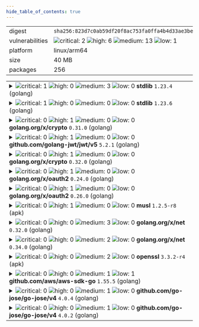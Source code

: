 ```yaml
---
hide_table_of_contents: true
---
```


<table>
<tr><td>digest</td><td><code>sha256:823d7c0ab59df20f8ac753fa0ffa4b4d33ae3be97b81d4f710a392ba417fd0dc</code></td><tr><tr><td>vulnerabilities</td><td><img alt="critical: 2" src="https://img.shields.io/badge/critical-2-8b1924"/> <img alt="high: 6" src="https://img.shields.io/badge/high-6-e25d68"/> <img alt="medium: 13" src="https://img.shields.io/badge/medium-13-fbb552"/> <img alt="low: 1" src="https://img.shields.io/badge/low-1-fce1a9"/> <!-- unspecified: 0 --></td></tr>
<tr><td>platform</td><td>linux/arm64</td></tr>
<tr><td>size</td><td>40 MB</td></tr>
<tr><td>packages</td><td>256</td></tr>
</table>
</details></table>
</details>

<table>
<tr><td valign="top">
<details><summary><img alt="critical: 1" src="https://img.shields.io/badge/C-1-8b1924"/> <img alt="high: 0" src="https://img.shields.io/badge/H-0-lightgrey"/> <img alt="medium: 3" src="https://img.shields.io/badge/M-3-fbb552"/> <img alt="low: 0" src="https://img.shields.io/badge/L-0-lightgrey"/> <!-- unspecified: 0 --><strong>stdlib</strong> <code>1.23.4</code> (golang)</summary>

<small><code>pkg:golang/stdlib@1.23.4</code></small><br/>

```dockerfile
# Dockerfile (80:80)
COPY --from=gomplate /usr/local/bin/gomplate /usr/local/bin/gomplate
```

<br/>

<a href="https://scout.docker.com/v/CVE-2025-22871?s=golang&n=stdlib&t=golang&vr=%3C1.23.8"><img alt="critical : CVE--2025--22871" src="https://img.shields.io/badge/CVE--2025--22871-lightgrey?label=critical%20&labelColor=8b1924"/></a> 

<table>
<tr><td>Affected range</td><td><code>&lt;1.23.8</code></td></tr>
<tr><td>Fixed version</td><td><code>1.23.8</code></td></tr>
<tr><td>EPSS Score</td><td><code>0.016%</code></td></tr>
<tr><td>EPSS Percentile</td><td><code>2nd percentile</code></td></tr>
</table>

<details><summary>Description</summary>
<blockquote>

The net/http package improperly accepts a bare LF as a line terminator in chunked data chunk-size lines. This can permit request smuggling if a net/http server is used in conjunction with a server that incorrectly accepts a bare LF as part of a chunk-ext.

</blockquote>
</details>

<a href="https://scout.docker.com/v/CVE-2024-45341?s=golang&n=stdlib&t=golang&vr=%3E%3D1.23.0-0%2C%3C1.23.5"><img alt="medium : CVE--2024--45341" src="https://img.shields.io/badge/CVE--2024--45341-lightgrey?label=medium%20&labelColor=fbb552"/></a> 

<table>
<tr><td>Affected range</td><td><code>>=1.23.0-0<br/><1.23.5</code></td></tr>
<tr><td>Fixed version</td><td><code>1.23.5</code></td></tr>
<tr><td>EPSS Score</td><td><code>0.018%</code></td></tr>
<tr><td>EPSS Percentile</td><td><code>3rd percentile</code></td></tr>
</table>

<details><summary>Description</summary>
<blockquote>

A certificate with a URI which has a IPv6 address with a zone ID may incorrectly satisfy a URI name constraint that applies to the certificate chain.

Certificates containing URIs are not permitted in the web PKI, so this only affects users of private PKIs which make use of URIs.

</blockquote>
</details>

<a href="https://scout.docker.com/v/CVE-2024-45336?s=golang&n=stdlib&t=golang&vr=%3E%3D1.23.0-0%2C%3C1.23.5"><img alt="medium : CVE--2024--45336" src="https://img.shields.io/badge/CVE--2024--45336-lightgrey?label=medium%20&labelColor=fbb552"/></a> 

<table>
<tr><td>Affected range</td><td><code>>=1.23.0-0<br/><1.23.5</code></td></tr>
<tr><td>Fixed version</td><td><code>1.23.5</code></td></tr>
<tr><td>EPSS Score</td><td><code>0.027%</code></td></tr>
<tr><td>EPSS Percentile</td><td><code>6th percentile</code></td></tr>
</table>

<details><summary>Description</summary>
<blockquote>

The HTTP client drops sensitive headers after following a cross-domain redirect. For example, a request to a.com/ containing an Authorization header which is redirected to b.com/ will not send that header to b.com.

In the event that the client received a subsequent same-domain redirect, however, the sensitive headers would be restored. For example, a chain of redirects from a.com/, to b.com/1, and finally to b.com/2 would incorrectly send the Authorization header to b.com/2.

</blockquote>
</details>

<a href="https://scout.docker.com/v/CVE-2025-22866?s=golang&n=stdlib&t=golang&vr=%3E%3D1.23.0-0%2C%3C1.23.6"><img alt="medium : CVE--2025--22866" src="https://img.shields.io/badge/CVE--2025--22866-lightgrey?label=medium%20&labelColor=fbb552"/></a> 

<table>
<tr><td>Affected range</td><td><code>>=1.23.0-0<br/><1.23.6</code></td></tr>
<tr><td>Fixed version</td><td><code>1.23.6</code></td></tr>
<tr><td>EPSS Score</td><td><code>0.008%</code></td></tr>
<tr><td>EPSS Percentile</td><td><code>0th percentile</code></td></tr>
</table>

<details><summary>Description</summary>
<blockquote>

Due to the usage of a variable time instruction in the assembly implementation of an internal function, a small number of bits of secret scalars are leaked on the ppc64le architecture. Due to the way this function is used, we do not believe this leakage is enough to allow recovery of the private key when P-256 is used in any well known protocols.

</blockquote>
</details>
</details></td></tr>

<tr><td valign="top">
<details><summary><img alt="critical: 1" src="https://img.shields.io/badge/C-1-8b1924"/> <img alt="high: 0" src="https://img.shields.io/badge/H-0-lightgrey"/> <img alt="medium: 0" src="https://img.shields.io/badge/M-0-lightgrey"/> <img alt="low: 0" src="https://img.shields.io/badge/L-0-lightgrey"/> <!-- unspecified: 0 --><strong>stdlib</strong> <code>1.23.6</code> (golang)</summary>

<small><code>pkg:golang/stdlib@1.23.6</code></small><br/>

```dockerfile
# Dockerfile (76:76)
COPY --from=builder /go/bin/dex /usr/local/bin/dex
```

<br/>

<a href="https://scout.docker.com/v/CVE-2025-22871?s=golang&n=stdlib&t=golang&vr=%3C1.23.8"><img alt="critical : CVE--2025--22871" src="https://img.shields.io/badge/CVE--2025--22871-lightgrey?label=critical%20&labelColor=8b1924"/></a> 

<table>
<tr><td>Affected range</td><td><code>&lt;1.23.8</code></td></tr>
<tr><td>Fixed version</td><td><code>1.23.8</code></td></tr>
<tr><td>EPSS Score</td><td><code>0.016%</code></td></tr>
<tr><td>EPSS Percentile</td><td><code>2nd percentile</code></td></tr>
</table>

<details><summary>Description</summary>
<blockquote>

The net/http package improperly accepts a bare LF as a line terminator in chunked data chunk-size lines. This can permit request smuggling if a net/http server is used in conjunction with a server that incorrectly accepts a bare LF as part of a chunk-ext.

</blockquote>
</details>
</details></td></tr>

<tr><td valign="top">
<details><summary><img alt="critical: 0" src="https://img.shields.io/badge/C-0-lightgrey"/> <img alt="high: 1" src="https://img.shields.io/badge/H-1-e25d68"/> <img alt="medium: 0" src="https://img.shields.io/badge/M-0-lightgrey"/> <img alt="low: 0" src="https://img.shields.io/badge/L-0-lightgrey"/> <!-- unspecified: 0 --><strong>golang.org/x/crypto</strong> <code>0.31.0</code> (golang)</summary>

<small><code>pkg:golang/golang.org/x/crypto@0.31.0</code></small><br/>

```dockerfile
# Dockerfile (80:80)
COPY --from=gomplate /usr/local/bin/gomplate /usr/local/bin/gomplate
```

<br/>

<a href="https://scout.docker.com/v/CVE-2025-22869?s=golang&n=crypto&ns=golang.org%2Fx&t=golang&vr=%3C0.35.0"><img alt="high : CVE--2025--22869" src="https://img.shields.io/badge/CVE--2025--22869-lightgrey?label=high%20&labelColor=e25d68"/></a> 

<table>
<tr><td>Affected range</td><td><code>&lt;0.35.0</code></td></tr>
<tr><td>Fixed version</td><td><code>0.35.0</code></td></tr>
<tr><td>EPSS Score</td><td><code>0.051%</code></td></tr>
<tr><td>EPSS Percentile</td><td><code>16th percentile</code></td></tr>
</table>

<details><summary>Description</summary>
<blockquote>

SSH servers which implement file transfer protocols are vulnerable to a denial of service attack from clients which complete the key exchange slowly, or not at all, causing pending content to be read into memory, but never transmitted.

</blockquote>
</details>
</details></td></tr>

<tr><td valign="top">
<details><summary><img alt="critical: 0" src="https://img.shields.io/badge/C-0-lightgrey"/> <img alt="high: 1" src="https://img.shields.io/badge/H-1-e25d68"/> <img alt="medium: 0" src="https://img.shields.io/badge/M-0-lightgrey"/> <img alt="low: 0" src="https://img.shields.io/badge/L-0-lightgrey"/> <!-- unspecified: 0 --><strong>github.com/golang-jwt/jwt/v5</strong> <code>5.2.1</code> (golang)</summary>

<small><code>pkg:golang/github.com/golang-jwt/jwt@5.2.1#v5</code></small><br/>

```dockerfile
# Dockerfile (80:80)
COPY --from=gomplate /usr/local/bin/gomplate /usr/local/bin/gomplate
```

<br/>

<a href="https://scout.docker.com/v/CVE-2025-30204?s=github&n=v5&ns=github.com%2Fgolang-jwt%2Fjwt&t=golang&vr=%3E%3D5.0.0-rc.1%2C%3C5.2.2"><img alt="high 8.7: CVE--2025--30204" src="https://img.shields.io/badge/CVE--2025--30204-lightgrey?label=high%208.7&labelColor=e25d68"/></a> <i>Asymmetric Resource Consumption (Amplification)</i>

<table>
<tr><td>Affected range</td><td><code>>=5.0.0-rc.1<br/><5.2.2</code></td></tr>
<tr><td>Fixed version</td><td><code>5.2.2</code></td></tr>
<tr><td>CVSS Score</td><td><code>8.7</code></td></tr>
<tr><td>CVSS Vector</td><td><code>CVSS:4.0/AV:N/AC:L/AT:N/PR:N/UI:N/VC:N/VI:N/VA:H/SC:N/SI:N/SA:N</code></td></tr>
<tr><td>EPSS Score</td><td><code>0.024%</code></td></tr>
<tr><td>EPSS Percentile</td><td><code>5th percentile</code></td></tr>
</table>

<details><summary>Description</summary>
<blockquote>

### Summary

Function [`parse.ParseUnverified`](https://github.com/golang-jwt/jwt/blob/c035977d9e11c351f4c05dfeae193923cbab49ee/parser.go#L138-L139) currently splits (via a call to [strings.Split](https://pkg.go.dev/strings#Split)) its argument (which is untrusted data) on periods.

As a result, in the face of a malicious request whose _Authorization_ header consists of `Bearer ` followed by many period characters, a call to that function incurs allocations to the tune of O(n) bytes (where n stands for the length of the function's argument), with a constant factor of about 16. Relevant weakness: [CWE-405: Asymmetric Resource Consumption (Amplification)](https://cwe.mitre.org/data/definitions/405.html)

### Details

See [`parse.ParseUnverified`](https://github.com/golang-jwt/jwt/blob/c035977d9e11c351f4c05dfeae193923cbab49ee/parser.go#L138-L139) 

### Impact

Excessive memory allocation

</blockquote>
</details>
</details></td></tr>

<tr><td valign="top">
<details><summary><img alt="critical: 0" src="https://img.shields.io/badge/C-0-lightgrey"/> <img alt="high: 1" src="https://img.shields.io/badge/H-1-e25d68"/> <img alt="medium: 0" src="https://img.shields.io/badge/M-0-lightgrey"/> <img alt="low: 0" src="https://img.shields.io/badge/L-0-lightgrey"/> <!-- unspecified: 0 --><strong>golang.org/x/crypto</strong> <code>0.32.0</code> (golang)</summary>

<small><code>pkg:golang/golang.org/x/crypto@0.32.0</code></small><br/>

```dockerfile
# Dockerfile (76:76)
COPY --from=builder /go/bin/dex /usr/local/bin/dex
```

<br/>

<a href="https://scout.docker.com/v/CVE-2025-22869?s=golang&n=crypto&ns=golang.org%2Fx&t=golang&vr=%3C0.35.0"><img alt="high : CVE--2025--22869" src="https://img.shields.io/badge/CVE--2025--22869-lightgrey?label=high%20&labelColor=e25d68"/></a> 

<table>
<tr><td>Affected range</td><td><code>&lt;0.35.0</code></td></tr>
<tr><td>Fixed version</td><td><code>0.35.0</code></td></tr>
<tr><td>EPSS Score</td><td><code>0.051%</code></td></tr>
<tr><td>EPSS Percentile</td><td><code>16th percentile</code></td></tr>
</table>

<details><summary>Description</summary>
<blockquote>

SSH servers which implement file transfer protocols are vulnerable to a denial of service attack from clients which complete the key exchange slowly, or not at all, causing pending content to be read into memory, but never transmitted.

</blockquote>
</details>
</details></td></tr>

<tr><td valign="top">
<details><summary><img alt="critical: 0" src="https://img.shields.io/badge/C-0-lightgrey"/> <img alt="high: 1" src="https://img.shields.io/badge/H-1-e25d68"/> <img alt="medium: 0" src="https://img.shields.io/badge/M-0-lightgrey"/> <img alt="low: 0" src="https://img.shields.io/badge/L-0-lightgrey"/> <!-- unspecified: 0 --><strong>golang.org/x/oauth2</strong> <code>0.24.0</code> (golang)</summary>

<small><code>pkg:golang/golang.org/x/oauth2@0.24.0</code></small><br/>

```dockerfile
# Dockerfile (80:80)
COPY --from=gomplate /usr/local/bin/gomplate /usr/local/bin/gomplate
```

<br/>

<a href="https://scout.docker.com/v/CVE-2025-22868?s=golang&n=oauth2&ns=golang.org%2Fx&t=golang&vr=%3C0.27.0"><img alt="high : CVE--2025--22868" src="https://img.shields.io/badge/CVE--2025--22868-lightgrey?label=high%20&labelColor=e25d68"/></a> 

<table>
<tr><td>Affected range</td><td><code>&lt;0.27.0</code></td></tr>
<tr><td>Fixed version</td><td><code>0.27.0</code></td></tr>
<tr><td>EPSS Score</td><td><code>0.056%</code></td></tr>
<tr><td>EPSS Percentile</td><td><code>18th percentile</code></td></tr>
</table>

<details><summary>Description</summary>
<blockquote>

An attacker can pass a malicious malformed token which causes unexpected memory to be consumed during parsing.

</blockquote>
</details>
</details></td></tr>

<tr><td valign="top">
<details><summary><img alt="critical: 0" src="https://img.shields.io/badge/C-0-lightgrey"/> <img alt="high: 1" src="https://img.shields.io/badge/H-1-e25d68"/> <img alt="medium: 0" src="https://img.shields.io/badge/M-0-lightgrey"/> <img alt="low: 0" src="https://img.shields.io/badge/L-0-lightgrey"/> <!-- unspecified: 0 --><strong>golang.org/x/oauth2</strong> <code>0.26.0</code> (golang)</summary>

<small><code>pkg:golang/golang.org/x/oauth2@0.26.0</code></small><br/>

```dockerfile
# Dockerfile (76:76)
COPY --from=builder /go/bin/dex /usr/local/bin/dex
```

<br/>

<a href="https://scout.docker.com/v/CVE-2025-22868?s=golang&n=oauth2&ns=golang.org%2Fx&t=golang&vr=%3C0.27.0"><img alt="high : CVE--2025--22868" src="https://img.shields.io/badge/CVE--2025--22868-lightgrey?label=high%20&labelColor=e25d68"/></a> 

<table>
<tr><td>Affected range</td><td><code>&lt;0.27.0</code></td></tr>
<tr><td>Fixed version</td><td><code>0.27.0</code></td></tr>
<tr><td>EPSS Score</td><td><code>0.056%</code></td></tr>
<tr><td>EPSS Percentile</td><td><code>18th percentile</code></td></tr>
</table>

<details><summary>Description</summary>
<blockquote>

An attacker can pass a malicious malformed token which causes unexpected memory to be consumed during parsing.

</blockquote>
</details>
</details></td></tr>

<tr><td valign="top">
<details><summary><img alt="critical: 0" src="https://img.shields.io/badge/C-0-lightgrey"/> <img alt="high: 1" src="https://img.shields.io/badge/H-1-e25d68"/> <img alt="medium: 0" src="https://img.shields.io/badge/M-0-lightgrey"/> <img alt="low: 0" src="https://img.shields.io/badge/L-0-lightgrey"/> <!-- unspecified: 0 --><strong>musl</strong> <code>1.2.5-r8</code> (apk)</summary>

<small><code>pkg:apk/alpine/musl@1.2.5-r8?os_name=alpine&os_version=3.21</code></small><br/>

```dockerfile
# Dockerfile (38:57)
FROM alpine:3.21.2@sha256:56fa17d2a7e7f168a043a2712e63aed1f8543aeafdcee47c58dcffe38ed51099 AS stager

RUN mkdir -p /var/dex
RUN mkdir -p /etc/dex
COPY config.docker.yaml /etc/dex/

FROM alpine:3.21.2@sha256:56fa17d2a7e7f168a043a2712e63aed1f8543aeafdcee47c58dcffe38ed51099 AS gomplate

ARG TARGETOS
ARG TARGETARCH
ARG TARGETVARIANT

ENV GOMPLATE_VERSION=v4.3.0

RUN wget -O /usr/local/bin/gomplate \
  "https://github.com/hairyhenderson/gomplate/releases/download/${GOMPLATE_VERSION}/gomplate_${TARGETOS:-linux}-${TARGETARCH:-amd64}${TARGETVARIANT}" \
  && chmod +x /usr/local/bin/gomplate

# For Dependabot to detect base image versions
FROM alpine:3.21.2@sha256:56fa17d2a7e7f168a043a2712e63aed1f8543aeafdcee47c58dcffe38ed51099 AS alpine
```

<br/>

<a href="https://scout.docker.com/v/CVE-2025-26519?s=alpine&n=musl&ns=alpine&t=apk&osn=alpine&osv=3.21&vr=%3C1.2.5-r9"><img alt="high : CVE--2025--26519" src="https://img.shields.io/badge/CVE--2025--26519-lightgrey?label=high%20&labelColor=e25d68"/></a> 

<table>
<tr><td>Affected range</td><td><code>&lt;1.2.5-r9</code></td></tr>
<tr><td>Fixed version</td><td><code>1.2.5-r9</code></td></tr>
<tr><td>EPSS Score</td><td><code>0.010%</code></td></tr>
<tr><td>EPSS Percentile</td><td><code>1st percentile</code></td></tr>
</table>

<details><summary>Description</summary>
<blockquote>



</blockquote>
</details>
</details></td></tr>

<tr><td valign="top">
<details><summary><img alt="critical: 0" src="https://img.shields.io/badge/C-0-lightgrey"/> <img alt="high: 0" src="https://img.shields.io/badge/H-0-lightgrey"/> <img alt="medium: 3" src="https://img.shields.io/badge/M-3-fbb552"/> <img alt="low: 0" src="https://img.shields.io/badge/L-0-lightgrey"/> <!-- unspecified: 0 --><strong>golang.org/x/net</strong> <code>0.32.0</code> (golang)</summary>

<small><code>pkg:golang/golang.org/x/net@0.32.0</code></small><br/>

```dockerfile
# Dockerfile (80:80)
COPY --from=gomplate /usr/local/bin/gomplate /usr/local/bin/gomplate
```

<br/>

<a href="https://scout.docker.com/v/CVE-2025-22872?s=github&n=net&ns=golang.org%2Fx&t=golang&vr=%3C0.38.0"><img alt="medium 5.3: CVE--2025--22872" src="https://img.shields.io/badge/CVE--2025--22872-lightgrey?label=medium%205.3&labelColor=fbb552"/></a> <i>Improper Neutralization of Input During Web Page Generation ('Cross-site Scripting')</i>

<table>
<tr><td>Affected range</td><td><code>&lt;0.38.0</code></td></tr>
<tr><td>Fixed version</td><td><code>0.38.0</code></td></tr>
<tr><td>CVSS Score</td><td><code>5.3</code></td></tr>
<tr><td>CVSS Vector</td><td><code>CVSS:4.0/AV:N/AC:L/AT:N/PR:N/UI:P/VC:N/VI:N/VA:N/SC:L/SI:L/SA:N</code></td></tr>
<tr><td>EPSS Score</td><td><code>0.016%</code></td></tr>
<tr><td>EPSS Percentile</td><td><code>2nd percentile</code></td></tr>
</table>

<details><summary>Description</summary>
<blockquote>

The tokenizer incorrectly interprets tags with unquoted attribute values that end with a solidus character (/) as self-closing. When directly using Tokenizer, this can result in such tags incorrectly being marked as self-closing, and when using the Parse functions, this can result in content following such tags as being placed in the wrong scope during DOM construction, but only when tags are in foreign content (e.g. <math>, <svg>, etc contexts).

</blockquote>
</details>

<a href="https://scout.docker.com/v/CVE-2024-45338?s=golang&n=net&ns=golang.org%2Fx&t=golang&vr=%3C0.33.0"><img alt="medium : CVE--2024--45338" src="https://img.shields.io/badge/CVE--2024--45338-lightgrey?label=medium%20&labelColor=fbb552"/></a> 

<table>
<tr><td>Affected range</td><td><code>&lt;0.33.0</code></td></tr>
<tr><td>Fixed version</td><td><code>0.33.0</code></td></tr>
<tr><td>EPSS Score</td><td><code>0.153%</code></td></tr>
<tr><td>EPSS Percentile</td><td><code>37th percentile</code></td></tr>
</table>

<details><summary>Description</summary>
<blockquote>

An attacker can craft an input to the Parse functions that would be processed non-linearly with respect to its length, resulting in extremely slow parsing. This could cause a denial of service.

</blockquote>
</details>

<a href="https://scout.docker.com/v/CVE-2025-22870?s=github&n=net&ns=golang.org%2Fx&t=golang&vr=%3C0.36.0"><img alt="medium 4.4: CVE--2025--22870" src="https://img.shields.io/badge/CVE--2025--22870-lightgrey?label=medium%204.4&labelColor=fbb552"/></a> <i>Misinterpretation of Input</i>

<table>
<tr><td>Affected range</td><td><code>&lt;0.36.0</code></td></tr>
<tr><td>Fixed version</td><td><code>0.36.0</code></td></tr>
<tr><td>CVSS Score</td><td><code>4.4</code></td></tr>
<tr><td>CVSS Vector</td><td><code>CVSS:3.1/AV:L/AC:L/PR:L/UI:N/S:U/C:L/I:N/A:L</code></td></tr>
<tr><td>EPSS Score</td><td><code>0.008%</code></td></tr>
<tr><td>EPSS Percentile</td><td><code>0th percentile</code></td></tr>
</table>

<details><summary>Description</summary>
<blockquote>

Matching of hosts against proxy patterns can improperly treat an IPv6 zone ID as a hostname component. For example, when the NO_PROXY environment variable is set to "*.example.com", a request to "[::1%25.example.com]:80` will incorrectly match and not be proxied.

</blockquote>
</details>
</details></td></tr>

<tr><td valign="top">
<details><summary><img alt="critical: 0" src="https://img.shields.io/badge/C-0-lightgrey"/> <img alt="high: 0" src="https://img.shields.io/badge/H-0-lightgrey"/> <img alt="medium: 2" src="https://img.shields.io/badge/M-2-fbb552"/> <img alt="low: 0" src="https://img.shields.io/badge/L-0-lightgrey"/> <!-- unspecified: 0 --><strong>golang.org/x/net</strong> <code>0.34.0</code> (golang)</summary>

<small><code>pkg:golang/golang.org/x/net@0.34.0</code></small><br/>

```dockerfile
# Dockerfile (76:76)
COPY --from=builder /go/bin/dex /usr/local/bin/dex
```

<br/>

<a href="https://scout.docker.com/v/CVE-2025-22872?s=github&n=net&ns=golang.org%2Fx&t=golang&vr=%3C0.38.0"><img alt="medium 5.3: CVE--2025--22872" src="https://img.shields.io/badge/CVE--2025--22872-lightgrey?label=medium%205.3&labelColor=fbb552"/></a> <i>Improper Neutralization of Input During Web Page Generation ('Cross-site Scripting')</i>

<table>
<tr><td>Affected range</td><td><code>&lt;0.38.0</code></td></tr>
<tr><td>Fixed version</td><td><code>0.38.0</code></td></tr>
<tr><td>CVSS Score</td><td><code>5.3</code></td></tr>
<tr><td>CVSS Vector</td><td><code>CVSS:4.0/AV:N/AC:L/AT:N/PR:N/UI:P/VC:N/VI:N/VA:N/SC:L/SI:L/SA:N</code></td></tr>
<tr><td>EPSS Score</td><td><code>0.016%</code></td></tr>
<tr><td>EPSS Percentile</td><td><code>2nd percentile</code></td></tr>
</table>

<details><summary>Description</summary>
<blockquote>

The tokenizer incorrectly interprets tags with unquoted attribute values that end with a solidus character (/) as self-closing. When directly using Tokenizer, this can result in such tags incorrectly being marked as self-closing, and when using the Parse functions, this can result in content following such tags as being placed in the wrong scope during DOM construction, but only when tags are in foreign content (e.g. <math>, <svg>, etc contexts).

</blockquote>
</details>

<a href="https://scout.docker.com/v/CVE-2025-22870?s=github&n=net&ns=golang.org%2Fx&t=golang&vr=%3C0.36.0"><img alt="medium 4.4: CVE--2025--22870" src="https://img.shields.io/badge/CVE--2025--22870-lightgrey?label=medium%204.4&labelColor=fbb552"/></a> <i>Misinterpretation of Input</i>

<table>
<tr><td>Affected range</td><td><code>&lt;0.36.0</code></td></tr>
<tr><td>Fixed version</td><td><code>0.36.0</code></td></tr>
<tr><td>CVSS Score</td><td><code>4.4</code></td></tr>
<tr><td>CVSS Vector</td><td><code>CVSS:3.1/AV:L/AC:L/PR:L/UI:N/S:U/C:L/I:N/A:L</code></td></tr>
<tr><td>EPSS Score</td><td><code>0.008%</code></td></tr>
<tr><td>EPSS Percentile</td><td><code>0th percentile</code></td></tr>
</table>

<details><summary>Description</summary>
<blockquote>

Matching of hosts against proxy patterns can improperly treat an IPv6 zone ID as a hostname component. For example, when the NO_PROXY environment variable is set to "*.example.com", a request to "[::1%25.example.com]:80` will incorrectly match and not be proxied.

</blockquote>
</details>
</details></td></tr>

<tr><td valign="top">
<details><summary><img alt="critical: 0" src="https://img.shields.io/badge/C-0-lightgrey"/> <img alt="high: 0" src="https://img.shields.io/badge/H-0-lightgrey"/> <img alt="medium: 2" src="https://img.shields.io/badge/M-2-fbb552"/> <img alt="low: 0" src="https://img.shields.io/badge/L-0-lightgrey"/> <!-- unspecified: 0 --><strong>openssl</strong> <code>3.3.2-r4</code> (apk)</summary>

<small><code>pkg:apk/alpine/openssl@3.3.2-r4?os_name=alpine&os_version=3.21</code></small><br/>

```dockerfile
# Dockerfile (38:57)
FROM alpine:3.21.2@sha256:56fa17d2a7e7f168a043a2712e63aed1f8543aeafdcee47c58dcffe38ed51099 AS stager

RUN mkdir -p /var/dex
RUN mkdir -p /etc/dex
COPY config.docker.yaml /etc/dex/

FROM alpine:3.21.2@sha256:56fa17d2a7e7f168a043a2712e63aed1f8543aeafdcee47c58dcffe38ed51099 AS gomplate

ARG TARGETOS
ARG TARGETARCH
ARG TARGETVARIANT

ENV GOMPLATE_VERSION=v4.3.0

RUN wget -O /usr/local/bin/gomplate \
  "https://github.com/hairyhenderson/gomplate/releases/download/${GOMPLATE_VERSION}/gomplate_${TARGETOS:-linux}-${TARGETARCH:-amd64}${TARGETVARIANT}" \
  && chmod +x /usr/local/bin/gomplate

# For Dependabot to detect base image versions
FROM alpine:3.21.2@sha256:56fa17d2a7e7f168a043a2712e63aed1f8543aeafdcee47c58dcffe38ed51099 AS alpine
```

<br/>

<a href="https://scout.docker.com/v/CVE-2024-12797?s=alpine&n=openssl&ns=alpine&t=apk&osn=alpine&osv=3.21&vr=%3C3.3.3-r0"><img alt="medium : CVE--2024--12797" src="https://img.shields.io/badge/CVE--2024--12797-lightgrey?label=medium%20&labelColor=fbb552"/></a> 

<table>
<tr><td>Affected range</td><td><code>&lt;3.3.3-r0</code></td></tr>
<tr><td>Fixed version</td><td><code>3.3.3-r0</code></td></tr>
<tr><td>EPSS Score</td><td><code>0.130%</code></td></tr>
<tr><td>EPSS Percentile</td><td><code>34th percentile</code></td></tr>
</table>

<details><summary>Description</summary>
<blockquote>



</blockquote>
</details>

<a href="https://scout.docker.com/v/CVE-2024-13176?s=alpine&n=openssl&ns=alpine&t=apk&osn=alpine&osv=3.21&vr=%3C3.3.2-r5"><img alt="medium : CVE--2024--13176" src="https://img.shields.io/badge/CVE--2024--13176-lightgrey?label=medium%20&labelColor=fbb552"/></a> 

<table>
<tr><td>Affected range</td><td><code>&lt;3.3.2-r5</code></td></tr>
<tr><td>Fixed version</td><td><code>3.3.2-r5</code></td></tr>
<tr><td>EPSS Score</td><td><code>0.033%</code></td></tr>
<tr><td>EPSS Percentile</td><td><code>8th percentile</code></td></tr>
</table>

<details><summary>Description</summary>
<blockquote>



</blockquote>
</details>
</details></td></tr>

<tr><td valign="top">
<details><summary><img alt="critical: 0" src="https://img.shields.io/badge/C-0-lightgrey"/> <img alt="high: 0" src="https://img.shields.io/badge/H-0-lightgrey"/> <img alt="medium: 1" src="https://img.shields.io/badge/M-1-fbb552"/> <img alt="low: 1" src="https://img.shields.io/badge/L-1-fce1a9"/> <!-- unspecified: 0 --><strong>github.com/aws/aws-sdk-go</strong> <code>1.55.5</code> (golang)</summary>

<small><code>pkg:golang/github.com/aws/aws-sdk-go@1.55.5</code></small><br/>

```dockerfile
# Dockerfile (80:80)
COPY --from=gomplate /usr/local/bin/gomplate /usr/local/bin/gomplate
```

<br/>

<a href="https://scout.docker.com/v/CVE-2020-8911?s=golang&n=aws-sdk-go&ns=github.com%2Faws&t=golang&vr=%3E%3D0"><img alt="medium : CVE--2020--8911" src="https://img.shields.io/badge/CVE--2020--8911-lightgrey?label=medium%20&labelColor=fbb552"/></a> 

<table>
<tr><td>Affected range</td><td><code>>=0</code></td></tr>
<tr><td>Fixed version</td><td><strong>Not Fixed</strong></td></tr>
<tr><td>EPSS Score</td><td><code>0.203%</code></td></tr>
<tr><td>EPSS Percentile</td><td><code>43rd percentile</code></td></tr>
</table>

<details><summary>Description</summary>
<blockquote>

A padding oracle vulnerability exists in the AWS S3 Crypto SDK for GoLang versions prior to V2. The SDK allows users to encrypt files with AES-CBC without computing a Message Authentication Code (MAC), which then allows an attacker who has write access to the target's S3 bucket and can observe whether or not an endpoint with access to the key can decrypt a file, they can reconstruct the plaintext with (on average) 128*length (plaintext) queries to the endpoint, by exploiting CBC's ability to manipulate the bytes of the next block and PKCS5 padding errors. It is recommended to update your SDK to V2 or later, and re-encrypt your files.

</blockquote>
</details>

<a href="https://scout.docker.com/v/CVE-2020-8912?s=golang&n=aws-sdk-go&ns=github.com%2Faws&t=golang&vr=%3E%3D0"><img alt="low : CVE--2020--8912" src="https://img.shields.io/badge/CVE--2020--8912-lightgrey?label=low%20&labelColor=fce1a9"/></a> 

<table>
<tr><td>Affected range</td><td><code>>=0</code></td></tr>
<tr><td>Fixed version</td><td><strong>Not Fixed</strong></td></tr>
<tr><td>EPSS Score</td><td><code>0.141%</code></td></tr>
<tr><td>EPSS Percentile</td><td><code>35th percentile</code></td></tr>
</table>

<details><summary>Description</summary>
<blockquote>

A vulnerability in the in-band key negotiation exists in the AWS S3 Crypto SDK for GoLang versions prior to V2. An attacker with write access to the targeted bucket can change the encryption algorithm of an object in the bucket, which can then allow them to change AES-GCM to AES-CTR. Using this in combination with a decryption oracle can reveal the authentication key used by AES-GCM as decrypting the GMAC tag leaves the authentication key recoverable as an algebraic equation. It is recommended to update your SDK to V2 or later, and re-encrypt your files.

</blockquote>
</details>
</details></td></tr>

<tr><td valign="top">
<details><summary><img alt="critical: 0" src="https://img.shields.io/badge/C-0-lightgrey"/> <img alt="high: 0" src="https://img.shields.io/badge/H-0-lightgrey"/> <img alt="medium: 1" src="https://img.shields.io/badge/M-1-fbb552"/> <img alt="low: 0" src="https://img.shields.io/badge/L-0-lightgrey"/> <!-- unspecified: 0 --><strong>github.com/go-jose/go-jose/v4</strong> <code>4.0.4</code> (golang)</summary>

<small><code>pkg:golang/github.com/go-jose/go-jose@4.0.4#v4</code></small><br/>

```dockerfile
# Dockerfile (76:76)
COPY --from=builder /go/bin/dex /usr/local/bin/dex
```

<br/>

<a href="https://scout.docker.com/v/CVE-2025-27144?s=github&n=v4&ns=github.com%2Fgo-jose%2Fgo-jose&t=golang&vr=%3C4.0.5"><img alt="medium 6.9: CVE--2025--27144" src="https://img.shields.io/badge/CVE--2025--27144-lightgrey?label=medium%206.9&labelColor=fbb552"/></a> <i>Uncontrolled Resource Consumption</i>

<table>
<tr><td>Affected range</td><td><code>&lt;4.0.5</code></td></tr>
<tr><td>Fixed version</td><td><code>4.0.5</code></td></tr>
<tr><td>CVSS Score</td><td><code>6.9</code></td></tr>
<tr><td>CVSS Vector</td><td><code>CVSS:4.0/AV:N/AC:L/AT:N/PR:N/UI:N/VC:N/VI:N/VA:L/SC:N/SI:N/SA:N</code></td></tr>
<tr><td>EPSS Score</td><td><code>0.028%</code></td></tr>
<tr><td>EPSS Percentile</td><td><code>6th percentile</code></td></tr>
</table>

<details><summary>Description</summary>
<blockquote>

### Impact
When parsing compact JWS or JWE input, go-jose could use excessive memory. The code used strings.Split(token, ".") to split JWT tokens, which is vulnerable to excessive memory consumption when processing maliciously crafted tokens with a large number of '.' characters.  An attacker could exploit this by sending numerous malformed tokens, leading to memory exhaustion and a Denial of Service.

### Patches
Version 4.0.5 fixes this issue

### Workarounds
Applications could pre-validate payloads passed to go-jose do not contain an excessive number of '.' characters.

### References
This is the same sort of issue as in the golang.org/x/oauth2/jws package as CVE-2025-22868 and Go issue https://go.dev/issue/71490.

</blockquote>
</details>
</details></td></tr>

<tr><td valign="top">
<details><summary><img alt="critical: 0" src="https://img.shields.io/badge/C-0-lightgrey"/> <img alt="high: 0" src="https://img.shields.io/badge/H-0-lightgrey"/> <img alt="medium: 1" src="https://img.shields.io/badge/M-1-fbb552"/> <img alt="low: 0" src="https://img.shields.io/badge/L-0-lightgrey"/> <!-- unspecified: 0 --><strong>github.com/go-jose/go-jose/v4</strong> <code>4.0.2</code> (golang)</summary>

<small><code>pkg:golang/github.com/go-jose/go-jose@4.0.2#v4</code></small><br/>

```dockerfile
# Dockerfile (80:80)
COPY --from=gomplate /usr/local/bin/gomplate /usr/local/bin/gomplate
```

<br/>

<a href="https://scout.docker.com/v/CVE-2025-27144?s=github&n=v4&ns=github.com%2Fgo-jose%2Fgo-jose&t=golang&vr=%3C4.0.5"><img alt="medium 6.9: CVE--2025--27144" src="https://img.shields.io/badge/CVE--2025--27144-lightgrey?label=medium%206.9&labelColor=fbb552"/></a> <i>Uncontrolled Resource Consumption</i>

<table>
<tr><td>Affected range</td><td><code>&lt;4.0.5</code></td></tr>
<tr><td>Fixed version</td><td><code>4.0.5</code></td></tr>
<tr><td>CVSS Score</td><td><code>6.9</code></td></tr>
<tr><td>CVSS Vector</td><td><code>CVSS:4.0/AV:N/AC:L/AT:N/PR:N/UI:N/VC:N/VI:N/VA:L/SC:N/SI:N/SA:N</code></td></tr>
<tr><td>EPSS Score</td><td><code>0.028%</code></td></tr>
<tr><td>EPSS Percentile</td><td><code>6th percentile</code></td></tr>
</table>

<details><summary>Description</summary>
<blockquote>

### Impact
When parsing compact JWS or JWE input, go-jose could use excessive memory. The code used strings.Split(token, ".") to split JWT tokens, which is vulnerable to excessive memory consumption when processing maliciously crafted tokens with a large number of '.' characters.  An attacker could exploit this by sending numerous malformed tokens, leading to memory exhaustion and a Denial of Service.

### Patches
Version 4.0.5 fixes this issue

### Workarounds
Applications could pre-validate payloads passed to go-jose do not contain an excessive number of '.' characters.

### References
This is the same sort of issue as in the golang.org/x/oauth2/jws package as CVE-2025-22868 and Go issue https://go.dev/issue/71490.

</blockquote>
</details>
</details></td></tr>
</table>

